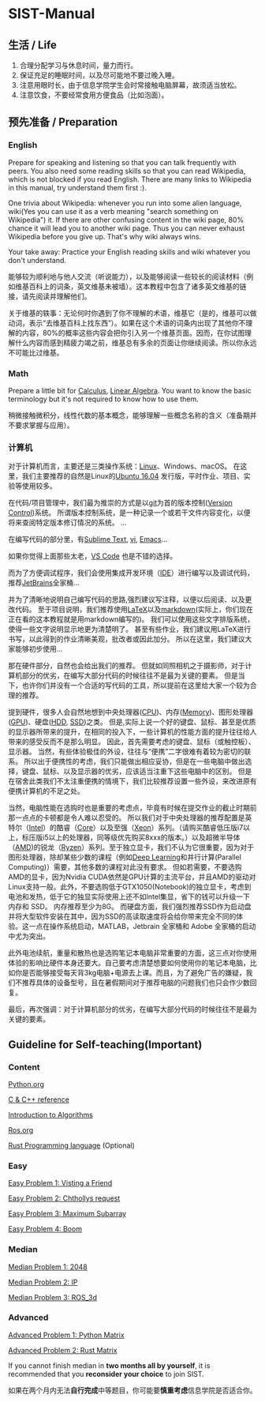 # SIST-Manual

## 生活 / Life

1. 合理分配学习与休息时间，量力而行。
2. 保证充足的睡眠时间，以及尽可能地不要过晚入睡。
3. 注意用眼时长，由于信息学院学生会时常接触电脑屏幕，故须适当放松。
4. 注意饮食，不要经常食用方便食品（比如泡面）。

## 预先准备 / Preparation

### English
Prepare for speaking and listening so that you can talk frequently with peers. You also need some reading skills so that you can read Wikipedia, which is not blocked if you read English. There are many links to Wikipedia in this manual, try understand them first :).

One trivia about Wikipedia: whenever you run into some alien language, wiki(Yes you can use it as a verb meaning "search something on Wikipedia") it. If there are other confusing content in the wiki page, 80% chance it will lead you to another wiki page. Thus you can never exhaust Wikipedia before you give up. That's why wiki always wins.

Your take away: Practice your English reading skills and wiki whatever you don't understand.

能够较为顺利地与他人交流（听说能力），以及能够阅读一些较长的阅读材料（例如维基百科上的词条，英文维基未被墙）。这本教程中包含了诸多英文维基的链接，请先阅读并理解他们。

关于维基的轶事：无论何时你遇到了你不理解的术语，维基它（是的，维基可以做动词，表示“去维基百科上找东西”）。如果在这个术语的词条内出现了其他你不理解的内容，80%的概率这些内容会把你引入另一个维基页面。因而，在你试图理解什么内容而感到精疲力竭之前，维基总有多余的页面让你继续阅读。所以你永远不可能比过维基。

### Math
Prepare a little bit for [Calculus](https://en.wikipedia.org/wiki/Calculus), [Linear Algebra](https://en.wikipedia.org/wiki/Linear_algebra). You want to know the basic terminology but it's not required to know how to use them.

稍微接触微积分，线性代数的基本概念，能够理解一些概念名称的含义（准备期并不要求掌握与应用）。


### 计算机

对于计算机而言，主要还是三类操作系统：[Linux](https://en.wikipedia.org/wiki/Linux)、Windows、macOS。 
在这里，我们主要推荐的自然是Linux的[Ubuntu 16.04](https://www.ubuntu.com/) 发行版，平时作业、项目、实验等使用较多。

在代码/项目管理中，我们最为推崇的方式是以[git](https://git-scm.com/)为首的版本控制([Version Control](https://en.wikipedia.org/wiki/Version_control))系统。 所谓版本控制系统，是一种记录一个或若干文件内容变化，以便将来查阅特定版本修订情况的系统。 ...

在编写代码的部分里，有[Sublime Text](https://www.sublimetext.com/), [vi](https://www.vim.org/), [Emacs](https://www.gnu.org/software/emacs/)...

如果你觉得上面那些太老，[VS Code](https://code.visualstudio.com/) 也是不错的选择。

而为了方便调试程序，我们会使用集成开发环境（[IDE](https://en.wikipedia.org/wiki/Integrated_development_environment)）进行编写以及调试代码，推荐[JetBrains](https://www.jetbrains.com/)全家桶...

并为了清晰地说明自己编写代码的思路,强烈建议写注释，以便以后阅读、以及更改代码。
至于项目说明，我们推荐使用[LaTeX](https://www.latex-project.org/)以及[markdown](https://en.wikipedia.org/wiki/Markdown)(实际上，你们现在正在看的这本教程就是用markdown编写的)。 我们可以使用这些文字排版系统，使得一些文字说明显示地更为清楚明了。 甚至有些作业，我们建议用LaTeX进行书写，以此得到的作业清晰美观，批改者或因此加分。
所以在这里，我们建议大家能够初步使用...

那在硬件部分，自然也会给出我们的推荐。 但就如同照相机之于摄影师，对于计算机部分的优劣，在编写大部分代码的时候往往不是最为关键的要素。 但是当下，也许你们并没有一个合适的写代码的工具，所以提前在这里给大家一个较为合理的推荐。

提到硬件，很多人会自然地想到中央处理器([CPU](https://en.wikipedia.org/wiki/Central_processing_unit))、内存([Memory](https://en.wikipedia.org/wiki/Semiconductor_memory))、图形处理器([GPU](https://en.wikipedia.org/wiki/Graphics_processing_unit))、硬盘([HDD](https://en.wikipedia.org/wiki/Hard_disk_drive), [SSD](https://en.wikipedia.org/wiki/Solid-state_drive))之类。 但是,实际上说一个好的键盘、鼠标、甚至是优质的显示器所带来的提升，在相同的投入下，一些计算机的性能方面的提升往往给人带来的感受反而不是那么明显。 因此，首先需要考虑的键盘、鼠标（或触控板）、显示器。 当然，有些体验极佳的外设，往往与“便携”二字很难有着较为密切的联系。 所以出于便携性的考虑，我们只能做出相应妥协，但是在一些电脑中做出选择，键盘、鼠标、以及显示器的优劣，应该适当注重下这些电脑中的区别。 但是在宿舍此类我们不太注重便携的情境下，我们比较推荐设置一些外设，来改进原有便携计算机的不足之处。

当然，电脑性能在选购时也是重要的考虑点，毕竟有时候在提交作业的截止时期前那一点点的卡顿都是令人难以忍受的。 所以我们对于中央处理器的推荐配置是英特尔（[Intel](https://en.wikipedia.org/wiki/Intel)）的酷睿（[Core](https://en.wikipedia.org/wiki/Intel_Core)）以及至强（[Xeon](https://en.wikipedia.org/wiki/Xeon)）系列。（请购买酷睿低压版i7以上，标压版i5以上的处理器，同等级优先购买8xxx的版本。）以及超微半导体（[AMD](https://en.wikipedia.org/wiki/Advanced_Micro_Devices))的锐龙（[Ryzen](https://en.wikipedia.org/wiki/Ryzen)）系列。至于独立显卡，我们不认为它很重要，因为对于图形处理器，除却某些少数的课程（例如[Deep Learning](https://en.wikipedia.org/wiki/Deep_learning)和并行计算(Parallel Computing)）需要，其他多数的课程对此没有要求。 但如若需要，不要选购AMD的显卡，因为Nvidia CUDA依然是GPU计算的主流平台，并且AMD的驱动对Linux支持一般。此外，不要选购低于GTX1050(Notebook)的独立显卡，考虑到电池和发热，低于它的独显实际使用上还不如Intel集显，省下的钱可以升级一下内存和 SSD。 内存推荐至少为8G。 而硬盘方面，我们强烈推荐SSD作为启动盘并将大型软件安装在其中，因为SSD的高读取速度将会给你带来完全不同的体验。这一点在操作系统启动，MATLAB，Jetbrain 全家桶和 Adobe 全家桶的启动中尤为突出。

此外电池续航，重量和散热也是选购笔记本电脑非常重要的方面，这三点对你使用体验的影响比硬件本身还要大。自己要考虑清楚想要如何使用你的笔记本电脑，比如你是否能够接受每天背3kg电脑+电源去上课。而且，为了避免广告的嫌疑，我们不推荐具体的设备型号，且在暑假期间对于推荐电脑的问题我们也只会作少数回复。

最后，再次强调：对于计算机部分的优劣，在编写大部分代码的时候往往不是最为关键的要素。

## Guideline for Self-teaching(Important)
### Content

[Python.org](https://www.python.org/)

[C & C++ reference](http://www.cplusplus.com/)

[Introduction to Algorithms](https://github.com/SIST-Manual/SIST_Manual/blob/master/IntroductionToAlgorithms.pdf)

[Ros.org](http://www.ros.org/)

[Rust Programming language](https://www.rust-lang.org/en-US/) (Optional)

### Easy

[Easy Problem 1: Visting a Friend](https://github.com/SIST-Manual/easy_Visiting-a-Friend)

[Easy Problem 2: Chthollys request](https://github.com/SIST-Manual/easy_Chthollys-request)

[Easy Problem 3: Maximum Subarray](https://github.com/SIST-Manual/easy_Maximum-Subarray)

[Easy Problem 4: Boom](https://github.com/SIST-Manual/easy_Boom)

### Median

[Median Problem 1: 2048](https://github.com/SIST-Manual/median_1_2048)

[Median Problem 2: IP](https://github.com/SIST-Manual/median_2_IP)

[Median Problem 3: ROS_3d](https://github.com/SIST-Manual/ROS_3d)

### Advanced 

[Advanced Problem 1: Python Matrix](https://github.com/SIST-Manual/Matrix/blob/master/Python/README.md)

[Advanced Problem 2: Rust Matrix](https://github.com/SIST-Manual/Matrix/blob/master/Rust/README.md)

If you cannot finish median in **two months all by yourself**, it is recommended that you **reconsider your choice** to join SIST.

如果在两个月内无法**自行完成**中等题目，你可能要**慎重考虑**信息学院是否适合你。

